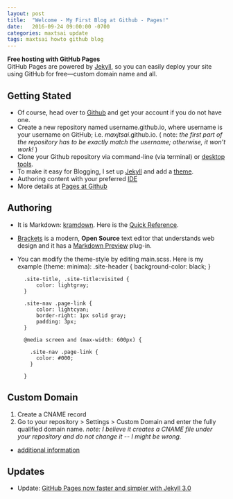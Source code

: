```yaml
---
layout: post
title:  "Welcome - My First Blog at Github - Pages!"
date:   2016-09-24 09:00:00 -0700
categories: maxtsai update
tags: maxtsai howto github blog
---
```


**Free hosting with GitHub Pages**  
GitHub Pages are powered by [Jekyll](https://jekyllrb.com/), so you can easily deploy your site using GitHub for free—custom domain name and all.

Getting Stated
-----
* Of course, head over to [Github](https://github.com/) and get your account if you do not have one.
* Create a new repository named username.github.io, where username is your username on GitHub; i.e. *maxjtsai*.github.io. ( note: *the first part of the repository has to be exactly match the username; otherwise, it won’t work!* )
* Clone your Github repository via command-line (via terminal) or [desktop tools](https://desktop.github.com/).
* To make it easy for Blogging, I set up [Jekyll](https://help.github.com/articles/using-jekyll-as-a-static-site-generator-with-github-pages) and add a [theme](https://help.github.com/articles/adding-a-jekyll-theme-to-your-github-pages-site/).
* Authoring content with your preferred [IDE](#authoring)
* More details at [Pages at Github](https://pages.github.com/)

Authoring
-----
* It is Markdown: [kramdown](http://kramdown.gettalong.org/). Here is the [Quick Reference](http://kramdown.gettalong.org/quickref.html).
* [Brackets](http://brackets.io/) is a modern, **Open Source** text editor that understands web design and it has a [Markdown Preview](https://github.com/gruehle/MarkdownPreview) plug-in. 
* You can modify the theme-style by editing main.scss. Here is my example (theme: minima):
        .site-header {
            background-color: black;
        }

        .site-title, .site-title:visited {
            color: lightgray;
        }

        .site-nav .page-link {
            color: lightcyan;
            border-right: 1px solid gray;
            padding: 3px;
        }

        @media screen and (max-width: 600px) {

          .site-nav .page-link {
            color: #000;
          }

        }


Custom Domain
-----
1. Create a CNAME record
2. Go to your repository > Settings > Custom Domain and enter the fully qualified domain name. *note: I believe it creates a CNAME file under your repository and do not change it -- I might be wrong.*

* [additional information](https://help.github.com/articles/using-a-custom-domain-with-github-pages/)  

Updates
-----
* Update: [GitHub Pages now faster and simpler with Jekyll 3.0](https://github.com/blog/2100-github-pages-now-faster-and-simpler-with-jekyll-3-0)
